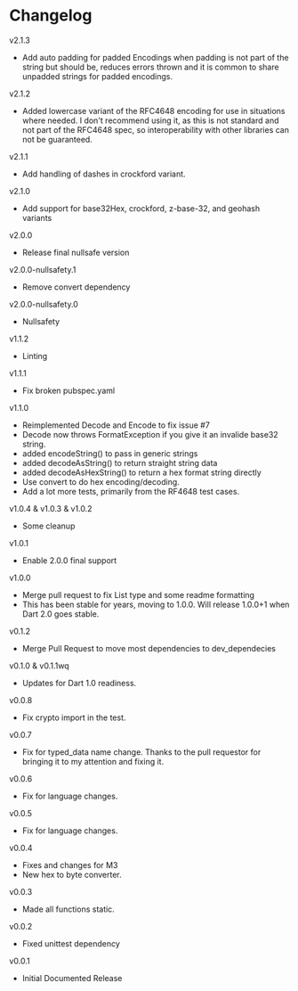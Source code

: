 # Changelog

v2.1.3

- Add auto padding for padded Encodings when padding is not part of the string but should be, reduces errors thrown and it is common to share unpadded strings for padded encodings.

v2.1.2

- Added lowercase variant of the RFC4648 encoding for use in situations where needed. I don't recommend using it, as this is not standard and not part of the RFC4648 spec, so interoperability with other libraries can not be guaranteed.

v2.1.1

- Add handling of dashes in crockford variant.
  
v2.1.0

- Add support for base32Hex, crockford, z-base-32, and geohash variants

v2.0.0

- Release final nullsafe version
  
v2.0.0-nullsafety.1

- Remove convert dependency

v2.0.0-nullsafety.0

- Nullsafety

v1.1.2

- Linting

v1.1.1

- Fix broken pubspec.yaml

v1.1.0

- Reimplemented Decode and Encode to fix issue #7
- Decode now throws FormatException if you give it an invalide base32 string.
- added encodeString() to pass in generic strings
- added decodeAsString() to return straight string data
- added decodeAsHexString() to return a hex format string directly
- Use convert to do hex encoding/decoding.
- Add a lot more tests, primarily from the RF4648 test cases.

v1.0.4 & v1.0.3 & v1.0.2

- Some cleanup

v1.0.1

- Enable 2.0.0 final support

v1.0.0

- Merge pull request to fix List type and some readme formatting
- This has been stable for years, moving to 1.0.0. Will release 1.0.0+1 when Dart 2.0 goes stable.

v0.1.2

- Merge Pull Request to move most dependencies to dev_dependecies

v0.1.0 & v0.1.1wq

- Updates for Dart 1.0 readiness.

v0.0.8

- Fix crypto import in the test.

v0.0.7

- Fix for typed_data name change. Thanks to the pull requestor for bringing it to my attention and fixing it.

v0.0.6

- Fix for language changes.

v0.0.5

- Fix for language changes.

v0.0.4

- Fixes and changes for M3
- New hex to byte converter.

v0.0.3

- Made all functions static.

v0.0.2

- Fixed unittest dependency

v0.0.1

- Initial Documented Release
